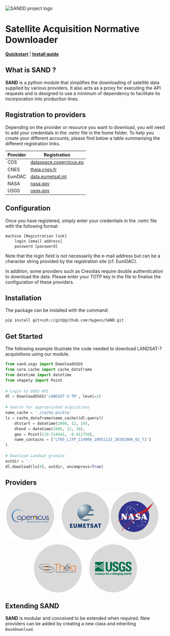<!-- PROJECT LOGO -->
<br />
<picture>
<source media="(prefers-color-scheme: dark)" srcset="img/SAND_dark_theme.svg" width="300">
<source media="(prefers-color-scheme: light)" srcset="img/SAND_light_theme.svg" width="300">
<img alt="SANDD project logo">
</picture>

# Satellite Acquisition Normative Downloader

[**Quickstart**](#get-started)
| [**Install guide**](#installation)

<!-- ABOUT THE PROJECT -->
## What is SAND ?

**SAND** is a python module that simplifies the downloading of satellite data supplied by various providers. 
It also acts as a proxy for executing the API requests and is designed to use a minimum of dependency to facilitate its incorporation into production lines. 

## Registration to providers

Depending on the provider or resource you want to download, you will need to add your credentials in the *.netrc* file in the home folder. To help you create your different accounts, please find below a table summarising the different registration links.


| Provider | Registration |
| --- | --- | 
| CDS | [dataspace.copernicus.eu](https://dataspace.copernicus.eu/) |   
| CNES | [theia.cnes.fr](https://sso.theia-land.fr) |   
| EumDAC | [data.eumetsat.int](https://eoportal.eumetsat.int) |   
| NASA | [nasa.gov](https://cmr.earthdata.nasa.gov/search) |   
| USGS | [usgs.gov](https://ers.cr.usgs.gov/) |   


## Configuration 

Once you have registered, simply enter your credentials in the *.netrc* file with the following format:

```text
machine [Registration link]
    login [email address]
    password [password]
```

Note that the login field is not necessarily the e-mail address but can be a character string provided by the registration site (cf. EumDAC). 


In addition, some providers such as Creodias require double authentication to download the data. Please enter your TOTP key in the file to finalise the configuration of these providers.

## Installation

The package can be installed with the command:
```sh
pip install git+ssh://git@github.com:hygeos/SAND.git
```

## Get Started

The following example illustrate the code needed to download LANDSAT-7 acquisitions using our module.

```python
from sand.usgs import DownloadUSGS
from core.cache import cache_dataframe
from datetime import datetime
from shapely import Point

# Login to USGS API
dl = DownloadUSGS('LANDSAT-5-TM', level=1)

# Search for appropriated acquistions
name_cache = './cache.pickle'
ls = cache_dataframe(name_cache)(dl.query)(
    dtstart = datetime(2000, 12, 10),
    dtend = datetime(2005, 12, 10),
    geo = Point(119.514442, -8.411750),
    name_contains = ['LT05_L1TP_114066_20051115_20201008_02_T1']
)

# Download Landsat granule
outdir = '.'
dl.download(ls[0], outdir, uncompress=True)
```

## Providers

<center>
<p float="left">
  <img src="img/logo/copernicus_logo.svg" height="150" align="center" style="margin-right: 20px;"/>
  <img src="img/logo/eumetsat_logo.svg" height="150" align="center" />
  <img src="img/logo/nasa_logo.svg" height="150" align="center" style="margin-right: 20px;"/>
</p>
<p float="left">
  <img src="img/logo/theia_logo.svg" height="150" align="center" style="margin-right: 20px;"/>
  <img src="img/logo/usgs_logo.svg" height="150" align="center" />
</p>
</center>

## Extending SAND

**SAND** is modular and conceived to be extended when required. 
New providers can be added by creating a new class and inheriting `BaseDownload`.